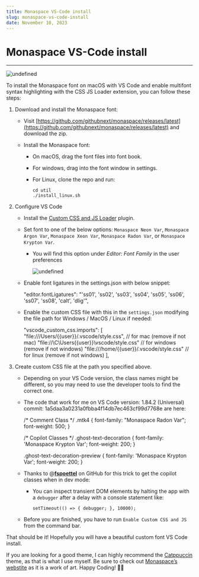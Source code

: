 ```yaml
---
title: Monaspace VS-Code install
slug: monaspace-vs-code-install
date: November 10, 2023
---
```


# Monaspace VS-Code install

* * *

![undefined](https://assets.vrite.io/64974cb888e8beebeb2c925b/KuOAwCEm9ypWEemv60Qs7.png)

To install the Monaspace font on macOS with VS Code and enable multifont syntax highlighting with the CSS JS Loader extension, you can follow these steps:

1.  Download and install the Monaspace font:
    
    *   Visit [https://github.com/githubnext/monaspace/releases/latest](https://github.com/githubnext/monaspace/releases/latest) and download the zip.
        
    *   Install the Monaspace font:
        
        *   On macOS, drag the font files into font book.
            
        *   For windows, drag into the font window in settings.
            
        *   For Linux, clone the repo and run:
            
                cd util
                ./install_linux.sh
            
2.  Configure VS Code
    
    *   Install the [Custom CSS and JS Loader](https://marketplace.visualstudio.com/items?itemName=be5invis.vscode-custom-css) plugin.
        
    *   Set font to one of the below options: `Monaspace Neon Var`, `Monaspace Argon Var`, `Monaspace Xeon Var`, `Monaspace Radon Var`, or `Monaspace Krypton Var`.
        
        *   You will find this option under _Editor: Font Family_ in the user preferences
            
            ![undefined](https://assets.vrite.io/64974cb888e8beebeb2c925b/v0cMm5jcwHEgrvtBv4Syx.png)
    *   Enable font ligatures in the settings.json with below snippet:
        
    
        "editor.fontLigatures": "'ss01', 'ss02', 'ss03', 'ss04', 'ss05', 'ss06', 'ss07', 'ss08', 'calt', 'dlig'",
    
    *   Enable the custom CSS file with this in the `settings.json` modifying the file path for Windows / MacOS / Linux if needed:
        
    
        "vscode_custom_css.imports": [
          "file:///Users/{{user}}/.vscode/style.css", // for mac (remove if not mac)
          "file://\C\Users\{{user}}\vscode/style.css" // for windows (remove if not windows)
          "file:///home/{{user}}/.vscode/style.css" // for linux (remove if not windows)
        ],
    
3.  Create custom CSS file at the path you specified above.
    
    *   Depending on your VS Code version, the class names might be different, so you may need to use the developer tools to find the correct one.
        
    *   The code that work for me on VS Code version: 1.84.2 (Universal) commit: 1a5daa3a0231a0fbba4f14db7ec463cf99d7768e are here:
        
    
        /* Comment Class */
        .mtk4 {
        	font-family: "Monaspace Radon Var";
        	font-weight: 500;
        }
        
        /* Copilot Classes */
        .ghost-text-decoration {
        	font-family: 'Monaspace Krypton Var';
        	font-weight: 200;
        }
        
        .ghost-text-decoration-preview {
        	font-family: 'Monaspace Krypton Var';
        	font-weight: 200;
        }
    
    *   Thanks to @**[fspoettel](https://github.com/fspoettel)** on GitHub for this trick to get the copilot classes when in dev mode:
        
        *   You can inspect transient DOM elements by halting the app with a `debugger` after a delay with a console statement like:
            
                setTimeout(() => { debugger; }, 10000);
            
    *   Before you are finished, you have to run `Enable Custom CSS and JS` from the command bar.
        

That should be it! Hopefully you will have a beautiful custom font VS Code install.

If you are looking for a good theme, I can highly recommend the [Catppuccin](https://marketplace.visualstudio.com/items?itemName=Catppuccin.catppuccin-vsc) theme, as that is what I use myself. Be sure to check out [Monaspace’s webstite](https://monaspace.githubnext.com/) as it is a work of art. Happy Coding! 👩‍💻